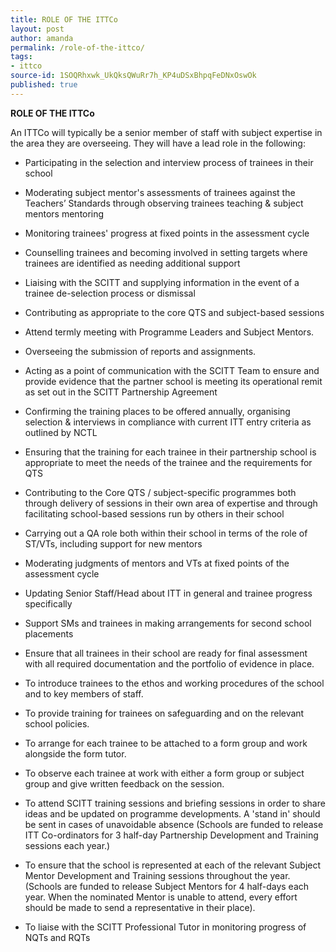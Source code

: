 ```yaml
---
title: ROLE OF THE ITTCo
layout: post
author: amanda
permalink: /role-of-the-ittco/
tags:
- ittco
source-id: 1SOQRhxwk_UkQksQWuRr7h_KP4uDSxBhpqFeDNxOswOk
published: true
---
```

**ROLE OF THE ITTCo**

An ITTCo will typically be a senior member of staff with subject expertise in the area they are overseeing. They will have a lead role in the following:

* Participating in the selection and interview process of trainees in their school

* Moderating subject mentor's assessments of trainees against the Teachers’ Standards through observing trainees teaching & subject mentors mentoring

* Monitoring trainees' progress at fixed points in the assessment cycle

* Counselling trainees and becoming involved in setting targets where trainees are identified as needing additional support

* Liaising with the SCITT and supplying information in the event of a trainee de-selection process or dismissal

* Contributing as appropriate to the core QTS and subject-based sessions

* Attend termly meeting with Programme Leaders and Subject Mentors.

* Overseeing the submission of reports and assignments.

* Acting as a point of communication with the SCITT Team to ensure and provide evidence that the partner school is meeting its operational remit as set out in the SCITT Partnership Agreement

* Confirming the training places to be offered annually, organising selection & interviews in compliance with current ITT entry criteria as outlined by NCTL   

* Ensuring that the training for each trainee in their partnership school is appropriate to meet the needs of the trainee and the requirements for QTS

* Contributing to the Core QTS / subject-specific programmes both through delivery of sessions in their own area of expertise and through facilitating school-based sessions run by others in their school

* Carrying out a QA role both within their school in terms of the role of ST/VTs, including support for new mentors

* Moderating judgments of mentors and VTs at fixed points of the assessment cycle

* Updating Senior Staff/Head about ITT in general and trainee progress specifically

* Support SMs and trainees in making arrangements for second school placements

* Ensure that all trainees in their school are ready for final assessment with all required documentation and the portfolio of evidence in place.

* To introduce trainees to the ethos and working procedures of the school and to key members of staff.

* To provide training for trainees on safeguarding and on the relevant school policies.

* To arrange for each trainee to be attached to a form group and work alongside the form tutor.

* To observe each trainee at work with either a form group or subject group and give written feedback on the session.

* To attend SCITT training sessions and briefing sessions in order to share ideas and be updated on programme developments.  A 'stand in' should be sent in cases of unavoidable absence (Schools are funded to release ITT Co-ordinators for 3 half-day Partnership Development and Training sessions each year.)

* To ensure that the school is represented at each of the relevant Subject Mentor Development and Training sessions throughout the year. (Schools are funded to release Subject Mentors for 4 half-days each year. When the nominated Mentor is unable to attend, every effort should be made to send a representative in their place).

* To liaise with the SCITT Professional Tutor in monitoring progress of NQTs and RQTs

